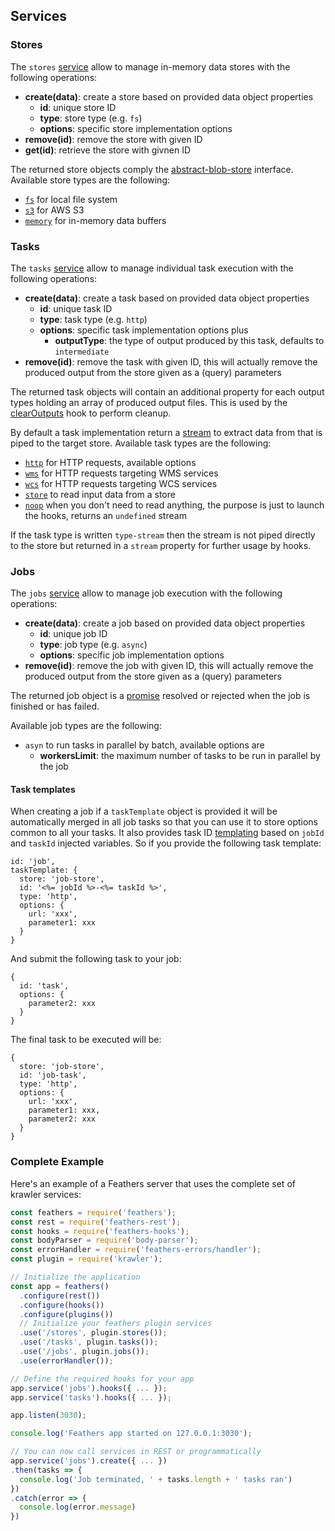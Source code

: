 ## Services

### Stores

The `stores` [service](https://docs.feathersjs.com/api/services.html) allow to manage in-memory data stores with the following operations:
* **create(data)**: create a store based on provided data object properties
  * **id**: unique store ID
  * **type**: store type (e.g. `fs`)
  * **options**: specific store implementation options
* **remove(id)**: remove the store with given ID
* **get(id)**: retrieve the store with givnen ID

The returned store objects comply the [abstract-blob-store](https://github.com/maxogden/abstract-blob-store) interface. Available store types are the following:
* [`fs`](https://github.com/mafintosh/fs-blob-store) for local file system
* [`s3`](https://github.com/jb55/s3-blob-store) for AWS S3
* [`memory`](https://github.com/retrohacker/memory-blob-store) for in-memory data buffers

### Tasks

The `tasks` [service](https://docs.feathersjs.com/api/services.html) allow to manage individual task execution with the following operations:
* **create(data)**: create a task based on provided data object properties
  * **id**: unique task ID
  * **type**: task type (e.g. `http`)
  * **options**: specific task implementation options plus
    * **outputType**: the type of output produced by this task, defaults to `intermediate`
* **remove(id)**: remove the task with given ID, this will actually remove the produced output from the store given as a (query) parameters

The returned task objects will contain an additional property for each output types holding an array of produced output files. This is used by the [clearOutputs](./HOOKS.MD#clearoutputsoptions) hook to perform cleanup.

By default a task implementation return a [stream](https://nodejs.org/api/stream.html) to extract data from that is piped to the target store. Available task types are the following:
* [`http`](https://github.com/request/request) for HTTP requests, available options
* [`wms`](https://en.wikipedia.org/wiki/Web_Map_Service) for HTTP requests targeting WMS services
* [`wcs`](https://en.wikipedia.org/wiki/Web_Coverage_Service) for HTTP requests targeting WCS services
* [`store`](https://github.com/maxogden/abstract-blob-store) to read input data from a store
* [`noop`](https://en.wikipedia.org/wiki/NOP) when you don't need to read anything, the purpose is just to launch the hooks, returns an `undefined` stream

If the task type is written `type-stream` then the stream is not piped directly to the store but returned in a `stream` property for further usage by hooks.

### Jobs

The `jobs` [service](https://docs.feathersjs.com/api/services.html) allow to manage job execution with the following operations:
* **create(data)**: create a job based on provided data object properties
  * **id**: unique job ID
  * **type**: job type (e.g. `async`)
  * **options**: specific job implementation options
* **remove(id)**: remove the job with given ID, this will actually remove the produced output from the store given as a (query) parameters

The returned job object is a [promise](https://developer.mozilla.org/en-US/docs/Web/JavaScript/Reference/Global_Objects/Promise) resolved or rejected when the job is finished or has failed.

Available job types are the following:
* `asyn` to run tasks in parallel by batch, available options are
  * **workersLimit**: the maximum number of tasks to be run in parallel by the job
  
#### Task templates

When creating a job if a `taskTemplate` object is provided it will be automatically merged in all job tasks so that you can use it to store options common to all your tasks. It also provides task ID [templating](https://lodash.com/docs/4.17.4#template) based on `jobId` and `taskId` injected variables. So if you provide the following task template:
```
id: 'job',
taskTemplate: {
  store: 'job-store',
  id: '<%= jobId %>-<%= taskId %>',
  type: 'http',
  options: {
    url: 'xxx',
    parameter1: xxx
  }
}
```
And submit the following task to your job:
```
{
  id: 'task',
  options: {
    parameter2: xxx
  }
}
```
The final task to be executed will be:
```
{
  store: 'job-store',
  id: 'job-task',
  type: 'http',
  options: {
    url: 'xxx',
    parameter1: xxx,
    parameter2: xxx
  }
}
```

### Complete Example

Here's an example of a Feathers server that uses the complete set of krawler services: 

```js
const feathers = require('feathers');
const rest = require('feathers-rest');
const hooks = require('feathers-hooks');
const bodyParser = require('body-parser');
const errorHandler = require('feathers-errors/handler');
const plugin = require('krawler');

// Initialize the application
const app = feathers()
  .configure(rest())
  .configure(hooks())
  .configure(plugins())
  // Initialize your feathers plugin services
  .use('/stores', plugin.stores());
  .use('/tasks', plugin.tasks());
  .use('/jobs', plugin.jobs());
  .use(errorHandler());

// Define the required hooks for your app
app.service('jobs').hooks({ ... });
app.service('tasks').hooks({ ... });

app.listen(3030);

console.log('Feathers app started on 127.0.0.1:3030');

// You can now call services in REST or programmatically
app.service('jobs').create({ ... })
.then(tasks => {
  console.log('Job terminated, ' + tasks.length + ' tasks ran')
})
.catch(error => {
  console.log(error.message)
})
```
